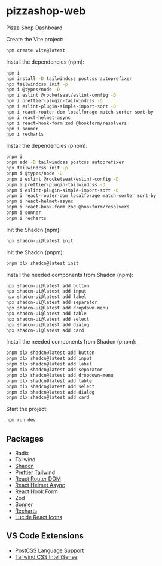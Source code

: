 # pizzashop-web
Pizza Shop Dashboard

Create the Vite project:
```sh
npm create vite@latest
```

Install the dependencies (npm):
```sh
npm i
npm install -D tailwindcss postcss autoprefixer
npx tailwindcss init -p
npm i @types/node -D
npm i eslint @rocketseat/eslint-config -D
npm i prettier-plugin-tailwindcss -D
npm i eslint-plugin-simple-import-sort -D
npm i react-router-dom localforage match-sorter sort-by
npm i react-helmet-async
npm i react-hook-form zod @hookform/resolvers
npm i sonner
npm i recharts
```

Install the dependencies (pnpm):
```sh
pnpm i
pnpm add -D tailwindcss postcss autoprefixer
npx tailwindcss init -p
pnpm i @types/node -D
pnpm i eslint @rocketseat/eslint-config -D
pnpm i prettier-plugin-tailwindcss -D
pnpm i eslint-plugin-simple-import-sort -D
pnpm i react-router-dom localforage match-sorter sort-by
pnpm i react-helmet-async
pnpm i react-hook-form zod @hookform/resolvers
pnpm i sonner
pnpm i recharts
```

Init the Shadcn (npm):
```sh
npx shadcn-ui@latest init
```

Init the Shadcn (pnpm):
```sh
pnpm dlx shadcn@latest init
```

Install the needed components from Shadcn (npm):
```sh
npx shadcn-ui@latest add button
npx shadcn-ui@latest add input
npx shadcn-ui@latest add label
npx shadcn-ui@latest add separator
npx shadcn-ui@latest add dropdown-menu
npx shadcn-ui@latest add table
npx shadcn-ui@latest add select
npx shadcn-ui@latest add dialog
npx shadcn-ui@latest add card
```

Install the needed components from Shadcn (pnpm):
```sh
pnpm dlx shadcn@latest add button
pnpm dlx shadcn@latest add input
pnpm dlx shadcn@latest add label
pnpm dlx shadcn@latest add separator
pnpm dlx shadcn@latest add dropdown-menu
pnpm dlx shadcn@latest add table
pnpm dlx shadcn@latest add select
pnpm dlx shadcn@latest add dialog
pnpm dlx shadcn@latest add card
```

Start the project:
```sh
npm run dev
```

## Packages
- Radix
- Tailwind
- [Shadcn](https://ui.shadcn.com/)
- [Prettier Tailwind](https://tailwindcss.com/blog/automatic-class-sorting-with-prettier)
- [React Router DOM](https://reactrouter.com/en/main)
- [React Helmet Async](https://github.com/staylor/react-helmet-async)
- React Hook Form
- Zod
- [Sonner](https://sonner.emilkowal.ski/)
- [Recharts](https://recharts.org/en-US/)
- [Lucide React Icons](https://lucide.dev/icons/)

## VS Code Extensions

- [PostCSS Language Support](https://marketplace.visualstudio.com/items?itemName=csstools.postcss)
- [Tailwind CSS IntelliSense](https://marketplace.visualstudio.com/items?itemName=bradlc.vscode-tailwindcss)